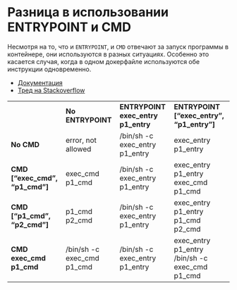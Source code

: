 # Разница в использовании ENTRYPOINT и CMD

Несмотря на то, что и `ENTRYPOINT`, и `CMD` отвечают за запуск программы в контейнере, они используются в разных ситуациях. Особенно это касается случая, когда в одном докерфайле используются обе инструкции одновременно.  

- [Документация](https://docs.docker.com/engine/reference/builder/#understand-how-cmd-and-entrypoint-interact)
- [Тред на Stackoverflow](https://stackoverflow.com/questions/21553353/what-is-the-difference-between-cmd-and-entrypoint-in-a-dockerfile)

|                                |                            |                                    |                                                |
| ------------------------------ | -------------------------- | ---------------------------------- | ---------------------------------------------- |
|                                | **No ENTRYPOINT**          | **ENTRYPOINT exec_entry p1_entry** | **ENTRYPOINT [“exec_entry”, “p1_entry”]**      |
| **No CMD**                     | error, not allowed         | /bin/sh -c exec_entry p1_entry     | exec_entry p1_entry                            |
| **CMD [“exec_cmd”, “p1_cmd”]** | exec_cmd p1_cmd            | /bin/sh -c exec_entry p1_entry     | exec_entry p1_entry exec_cmd p1_cmd            |
| **CMD [“p1_cmd”, “p2_cmd”]**   | p1_cmd p2_cmd              | /bin/sh -c exec_entry p1_entry     | exec_entry p1_entry p1_cmd p2_cmd              |
| **CMD exec_cmd p1_cmd**        | /bin/sh -c exec_cmd p1_cmd | /bin/sh -c exec_entry p1_entry     | exec_entry p1_entry /bin/sh -c exec_cmd p1_cmd |
